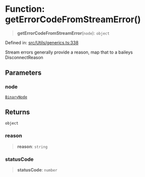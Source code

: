 # Function: getErrorCodeFromStreamError()

> **getErrorCodeFromStreamError**(`node`): `object`

Defined in: [src/Utils/generics.ts:338](https://github.com/Fokusdotid/bail/blob/3856b89f13bbe82f2e10396a28cd4ef2089de845/src/Utils/generics.ts#L338)

Stream errors generally provide a reason, map that to a baileys DisconnectReason

## Parameters

### node

[`BinaryNode`](../type-aliases/BinaryNode.md)

## Returns

`object`

### reason

> **reason**: `string`

### statusCode

> **statusCode**: `number`
